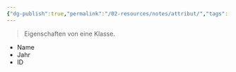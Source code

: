 ```yaml
---
{"dg-publish":true,"permalink":"/02-resources/notes/attribut/","tags":["code/oop"],"noteIcon":"","updated":"2025-09-05T10:12:28.263+02:00"}
---
```


> Eigenschaften von eine Klasse.

- Name
- Jahr
- ID